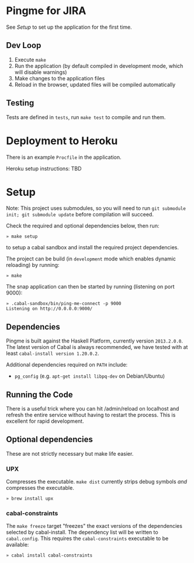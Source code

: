 # Pingme for JIRA

See _Setup_ to set up the application for the first time.

## Dev Loop

1. Execute `make`
2. Run the application (by default compiled in development mode, which will
   disable warnings)
3. Make changes to the application files
4. Reload in the browser, updated files will be compiled automatically

## Testing

Tests are defined in `tests`, run `make test` to compile and run them.

# Deployment to Heroku

There is an example `Procfile` in the application. 

Heroku setup instructions: TBD

# Setup

Note: This project uses submodules, so you will need to run `git submodule init; git submodule update`
before compilation will succeed.

Check the required and optional dependencies below, then run:

    » make setup
    
to setup a cabal sandbox and install the required project dependencies. 

The project can be build (in `development` mode which enables dynamic reloading) by running:

    » make
    
The snap application can then be started by running (listening on port 9000):

    » .cabal-sandbox/bin/ping-me-connect -p 9000
    Listening on http://0.0.0.0:9000/


## Dependencies

Pingme is built against the Haskell Platform, currently version `2013.2.0.0`.
The latest version of Cabal is always recommended, we have tested with at least
`cabal-install version 1.20.0.2`.

Additional dependencies required on `PATH` include:

- `pg_config` (e.g. `apt-get install libpq-dev` on Debian/Ubuntu)

## Running the Code

There is a useful trick where you can hit /admin/reload on localhost and refresh the entire service
without having to restart the process. This is excellent for rapid development.

## Optional dependencies

These are not strictly necessary but make life easier.

### UPX

Compresses the executable. `make dist` currently strips debug symbols _and_ compresses the executable.

    » brew install upx
    
### cabal-constraints

The `make freeze` target "freezes" the exact versions of the dependencies selected by cabal-install. The dependency list will be written to `cabal.config`.
This requires the `cabal-constraints` executable to be available:

    » cabal install cabal-constraints
    
